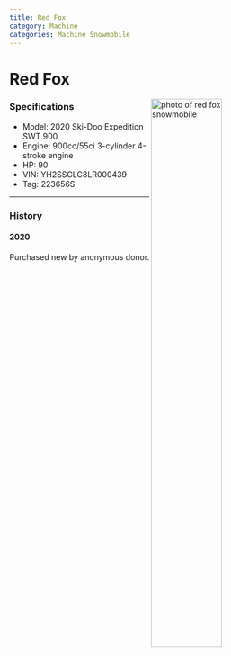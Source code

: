 ```yaml
---
title: Red Fox
category: Machine
categories: Machine Snowmobile
---
```

# Red Fox
<img src="https://raw.githubusercontent.com/MeanyLodge/meanylodge.github.com/assets/img/2020-RedFox-Skandic.jpg" alt="photo of red fox snowmobile" style="width: 50%;" align="right">

### Specifications
- Model: 2020 Ski-Doo Expedition SWT 900
- Engine: 900cc/55ci 3-cylinder 4-stroke engine
- HP: 90
- VIN: YH2SSGLC8LR000439
- Tag: 223656S

---
### History

#### 2020

Purchased new by anonymous donor.